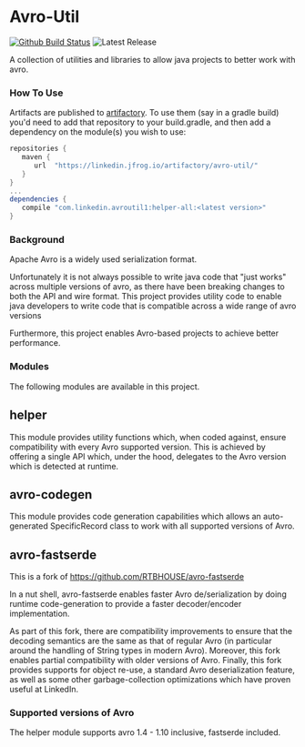Avro-Util
=========
[![Github Build Status](https://github.com/linkedin/avro-util/workflows/push%20flow/badge.svg)](https://github.com/linkedin/avro-util/actions/workflows/push.yaml)
![Latest Release](https://img.shields.io/badge/dynamic/json?color=blue&label=latest&query=%24.results%5B0%5D.version&url=https%3A%2F%2Flinkedin.jfrog.io%2Fartifactory%2Fapi%2Fsearch%2Fversions%3Fg%3Dcom.linkedin.avroutil1%26a%3Dhelper-all%26repos%3Davro-util)

A collection of utilities and libraries to allow java projects to better work with avro.

### How To Use ###

Artifacts are published to [artifactory](https://linkedin.jfrog.io/artifactory/avro-util/).
To use them (say in a gradle build) you'd need to add that repository to your build.gradle, 
and then add a dependency on the module(s) you wish to use:

```gradle
repositories {
   maven {
      url  "https://linkedin.jfrog.io/artifactory/avro-util/"
   }
}
...
dependencies {
   compile "com.linkedin.avroutil1:helper-all:<latest version>"
}
```

### Background ###

Apache Avro is a widely used serialization format.

Unfortunately it is not always possible to write java code that "just works" 
across multiple versions of avro, as there have been breaking changes to both 
the API and wire format. This project provides utility code to enable java 
developers to write code that is compatible across a wide range of avro versions 

Furthermore, this project enables Avro-based projects to achieve better 
performance.

### Modules ###

The following modules are available in this project.

## helper ##

This module provides utility functions which, when coded against, ensure 
compatibility with every Avro supported version. This is achieved by offering 
a single API which, under the hood, delegates to the Avro version which is 
detected at runtime.

## avro-codegen ##

This module provides code generation capabilities which allows an auto-generated
SpecificRecord class to work with all supported versions of Avro.

## avro-fastserde ##

This is a fork of https://github.com/RTBHOUSE/avro-fastserde

In a nut shell, avro-fastserde enables faster Avro de/serialization by doing
runtime code-generation to provide a faster decoder/encoder implementation.

As part of this fork, there are compatibility improvements to ensure that the
decoding semantics are the same as that of regular Avro (in particular around
the handling of String types in modern Avro). Moreover, this fork enables 
partial compatibility with older versions of Avro. Finally, this fork provides
supports for object re-use, a standard Avro deserialization feature, as well
as some other garbage-collection optimizations which have proven useful at
LinkedIn.

### Supported versions of Avro ###

The helper module supports avro 1.4 - 1.10 inclusive, fastserde included.
